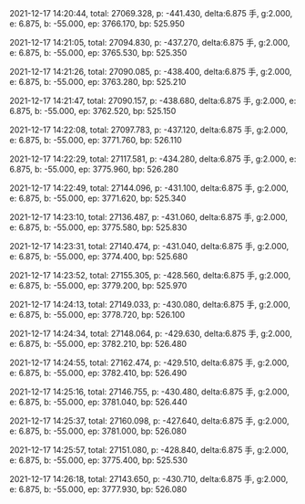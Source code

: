 2021-12-17 14:20:44, total: 27069.328, p: -441.430, delta:6.875 手, g:2.000, e: 6.875, b: -55.000, ep: 3766.170, bp: 525.950

2021-12-17 14:21:05, total: 27094.830, p: -437.270, delta:6.875 手, g:2.000, e: 6.875, b: -55.000, ep: 3765.530, bp: 525.350

2021-12-17 14:21:26, total: 27090.085, p: -438.400, delta:6.875 手, g:2.000, e: 6.875, b: -55.000, ep: 3763.280, bp: 525.210

2021-12-17 14:21:47, total: 27090.157, p: -438.680, delta:6.875 手, g:2.000, e: 6.875, b: -55.000, ep: 3762.520, bp: 525.150

2021-12-17 14:22:08, total: 27097.783, p: -437.120, delta:6.875 手, g:2.000, e: 6.875, b: -55.000, ep: 3771.760, bp: 526.110

2021-12-17 14:22:29, total: 27117.581, p: -434.280, delta:6.875 手, g:2.000, e: 6.875, b: -55.000, ep: 3775.960, bp: 526.280

2021-12-17 14:22:49, total: 27144.096, p: -431.100, delta:6.875 手, g:2.000, e: 6.875, b: -55.000, ep: 3771.620, bp: 525.340

2021-12-17 14:23:10, total: 27136.487, p: -431.060, delta:6.875 手, g:2.000, e: 6.875, b: -55.000, ep: 3775.580, bp: 525.830

2021-12-17 14:23:31, total: 27140.474, p: -431.040, delta:6.875 手, g:2.000, e: 6.875, b: -55.000, ep: 3774.400, bp: 525.680

2021-12-17 14:23:52, total: 27155.305, p: -428.560, delta:6.875 手, g:2.000, e: 6.875, b: -55.000, ep: 3779.200, bp: 525.970

2021-12-17 14:24:13, total: 27149.033, p: -430.080, delta:6.875 手, g:2.000, e: 6.875, b: -55.000, ep: 3778.720, bp: 526.100

2021-12-17 14:24:34, total: 27148.064, p: -429.630, delta:6.875 手, g:2.000, e: 6.875, b: -55.000, ep: 3782.210, bp: 526.480

2021-12-17 14:24:55, total: 27162.474, p: -429.510, delta:6.875 手, g:2.000, e: 6.875, b: -55.000, ep: 3782.410, bp: 526.490

2021-12-17 14:25:16, total: 27146.755, p: -430.480, delta:6.875 手, g:2.000, e: 6.875, b: -55.000, ep: 3781.040, bp: 526.440

2021-12-17 14:25:37, total: 27160.098, p: -427.640, delta:6.875 手, g:2.000, e: 6.875, b: -55.000, ep: 3781.000, bp: 526.080

2021-12-17 14:25:57, total: 27151.080, p: -428.840, delta:6.875 手, g:2.000, e: 6.875, b: -55.000, ep: 3775.400, bp: 525.530

2021-12-17 14:26:18, total: 27143.650, p: -430.710, delta:6.875 手, g:2.000, e: 6.875, b: -55.000, ep: 3777.930, bp: 526.080